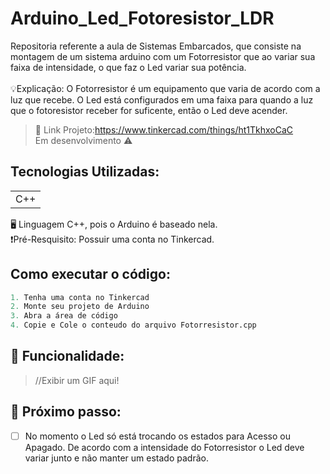 # Arduino_Led_Fotoresistor_LDR
Repositoria referente a aula de Sistemas Embarcados, que consiste na montagem de um sistema arduino com um Fotorresistor que ao variar sua faixa de intensidade, o que faz o Led variar sua potência.<br><br>
💡Explicação: O Fotorresistor é um equipamento que varia de acordo com a luz que recebe. O Led está configurados em uma faixa para quando a luz que o fotoresistor receber for suficente, então o Led deve acender.<br>
>🔗 Link Projeto:https://www.tinkercad.com/things/ht1TkhxoCaC <br>
>Em desenvolvimento ⚠️

## Tecnologias Utilizadas:
<table>
  <tr>
    <td> C++ </td>
  </tr>
</table>
🖥️ Linguagem C++, pois o Arduino é baseado nela. <br>
❗Pré-Resquisito: Possuir uma conta no Tinkercad.

## Como executar o código:
```Python
1. Tenha uma conta no Tinkercad
2. Monte seu projeto de Arduino
3. Abra a área de código
4. Copie e Cole o conteudo do arquivo Fotorresistor.cpp
```

## 🛞 Funcionalidade:
>//Exibir um GIF aqui!

## 👟 Próximo passo:
- [ ] No momento o Led só está trocando os estados para Acesso ou Apagado. De acordo com a intensidade do Fotorresistor o Led deve variar junto e não manter um estado padrão.
